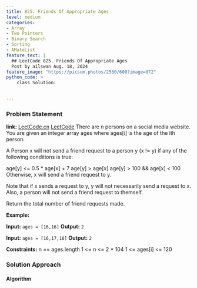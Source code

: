```yaml
---
title: 825. Friends Of Appropriate Ages
level: medium
categories:
- Array
- Two Pointers
- Binary Search
- Sorting
- AMateList
feature_text: |
  ## LeetCode 825. Friends Of Appropriate Ages
  Post by ailswan Aug. 18, 2024
feature_image: "https://picsum.photos/2560/600?image=872"
python_code: >
    class Solution:
     

---
```


### Problem Statement
**link:**
[LeetCode.cn](https://leetcode.cn/problems/friends-of-appropriate-ages/)
[LeetCode](https://leetcode.com/friends-of-appropriate-ages/)
There are n persons on a social media website. You are given an integer array ages where ages[i] is the age of the ith person.

A Person x will not send a friend request to a person y (x != y) if any of the following conditions is true:

age[y] <= 0.5 * age[x] + 7
age[y] > age[x]
age[y] > 100 && age[x] < 100
Otherwise, x will send a friend request to y.

Note that if x sends a request to y, y will not necessarily send a request to x. Also, a person will not send a friend request to themself.

Return the total number of friend requests made.

 
**Example:**

**Input:** `ages = [16,16]`
**Output:** `2`

**Input:** `ages = [16,17,18]`
**Output:** `2`

**Constraints:**
n == ages.length
1 <= n <= 2 * 104
1 <= ages[i] <= 120
 
### Solution Approach
 

#### Algorithm
